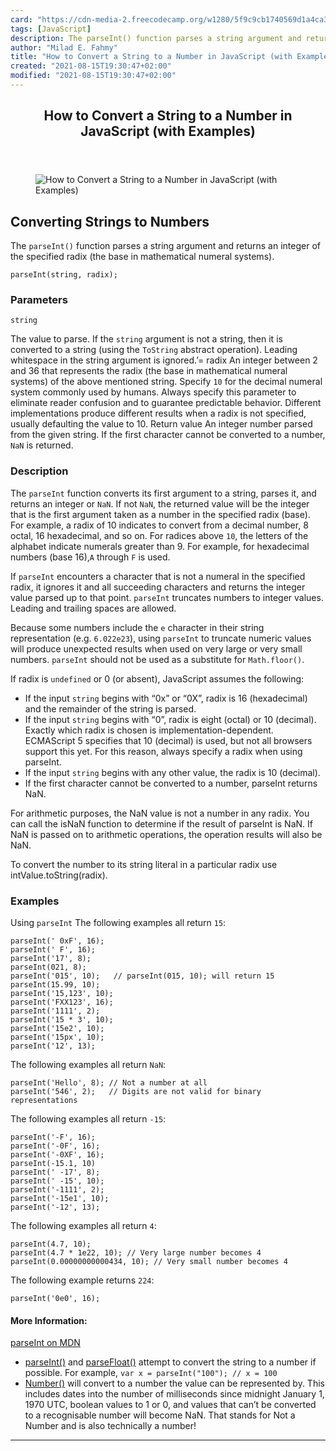 ```yaml
---
card: "https://cdn-media-2.freecodecamp.org/w1280/5f9c9cb1740569d1a4ca33a5.jpg"
tags: [JavaScript]
description: The parseInt() function parses a string argument and returns
author: "Milad E. Fahmy"
title: "How to Convert a String to a Number in JavaScript (with Examples)"
created: "2021-08-15T19:30:47+02:00"
modified: "2021-08-15T19:30:47+02:00"
---
```

<div class="site-wrapper">
<main id="site-main" class="site-main outer">
<div class="inner">
<article class="post-full post tag-javascript tag-toothbrush ">
<header class="post-full-header">
<h1 class="post-full-title">How to Convert a String to a Number in JavaScript (with Examples)</h1>
</header>
<figure class="post-full-image">
<picture>
<source media="(max-width: 700px)" sizes="1px" srcset="data:image/gif;base64,R0lGODlhAQABAIAAAAAAAP///yH5BAEAAAAALAAAAAABAAEAAAIBRAA7 1w">
<source media="(min-width: 701px)" sizes="(max-width: 800px) 400px,
(max-width: 1170px) 700px,
1400px" srcset="https://cdn-media-2.freecodecamp.org/w1280/5f9c9cb1740569d1a4ca33a5.jpg 300w,
https://cdn-media-2.freecodecamp.org/w1280/5f9c9cb1740569d1a4ca33a5.jpg 600w,
https://cdn-media-2.freecodecamp.org/w1280/5f9c9cb1740569d1a4ca33a5.jpg 1000w,
https://cdn-media-2.freecodecamp.org/w1280/5f9c9cb1740569d1a4ca33a5.jpg 2000w">
<img onerror="this.style.display='none'" src="https://cdn-media-2.freecodecamp.org/w1280/5f9c9cb1740569d1a4ca33a5.jpg" alt="How to Convert a String to a Number in JavaScript (with Examples)">
</picture>
</figure>
<section class="post-full-content">
<div class="post-content medium-migrated-article">
<h2 id="converting-strings-to-numbers"><strong>Converting Strings to Numbers</strong></h2>
<p>The <code>parseInt()</code> function parses a string argument and returns an integer of the specified radix (the base in mathematical numeral systems).</p><pre><code class="language-js">parseInt(string, radix);</code></pre>
<h3 id="parameters"><strong>Parameters</strong></h3><pre><code class="language-text">string</code></pre>
<p>The value to parse. If the <code>string</code> argument is not a string, then it is converted to a string (using the <code>ToString</code> abstract operation). Leading whitespace in the string argument is ignored.’= radix An integer between 2 and 36 that represents the radix (the base in mathematical numeral systems) of the above mentioned string. Specify <code>10</code> for the decimal numeral system commonly used by humans. Always specify this parameter to eliminate reader confusion and to guarantee predictable behavior. Different implementations produce different results when a radix is not specified, usually defaulting the value to 10. Return value An integer number parsed from the given string. If the first character cannot be converted to a number, <code>NaN</code> is returned.</p>
<h3 id="description"><strong>Description</strong></h3>
<p>The <code>parseInt</code> function converts its first argument to a string, parses it, and returns an integer or <code>NaN</code>. If not <code>NaN</code>, the returned value will be the integer that is the first argument taken as a number in the specified radix (base). For example, a radix of 10 indicates to convert from a decimal number, 8 octal, 16 hexadecimal, and so on. For radices above <code>10</code>, the letters of the alphabet indicate numerals greater than 9. For example, for hexadecimal numbers (base 16),<code>A</code> through <code>F</code> is used.</p>
<p>If <code>parseInt</code> encounters a character that is not a numeral in the specified radix, it ignores it and all succeeding characters and returns the integer value parsed up to that point. <code>parseInt</code> truncates numbers to integer values. Leading and trailing spaces are allowed.</p>
<p>Because some numbers include the <code>e</code> character in their string representation (e.g. <code>6.022e23</code>), using <code>parseInt</code> to truncate numeric values will produce unexpected results when used on very large or very small numbers. <code>parseInt</code> should not be used as a substitute for <code>Math.floor()</code>.</p>
<p>If radix is <code>undefined</code> or 0 (or absent), JavaScript assumes the following:</p>
<ul>
<li>If the input <code>string</code> begins with “0x” or “0X”, radix is 16 (hexadecimal) and the remainder of the string is parsed.</li>
<li>If the input <code>string</code> begins with “0”, radix is eight (octal) or 10 (decimal). Exactly which radix is chosen is implementation-dependent. ECMAScript 5 specifies that 10 (decimal) is used, but not all browsers support this yet. For this reason, always specify a radix when using parseInt.</li>
<li>If the input <code>string</code> begins with any other value, the radix is 10 (decimal).</li>
<li>If the first character cannot be converted to a number, parseInt returns NaN.</li>
</ul>
<p>For arithmetic purposes, the NaN value is not a number in any radix. You can call the isNaN function to determine if the result of parseInt is NaN. If NaN is passed on to arithmetic operations, the operation results will also be NaN.</p>
<p>To convert the number to its string literal in a particular radix use intValue.toString(radix).</p>
<h3 id="examples"><strong>Examples</strong></h3>
<p>Using <code>parseInt</code> The following examples all return <code>15</code>:</p><pre><code class="language-js">parseInt(' 0xF', 16);
parseInt(' F', 16);
parseInt('17', 8);
parseInt(021, 8);
parseInt('015', 10);   // parseInt(015, 10); will return 15
parseInt(15.99, 10);
parseInt('15,123', 10);
parseInt('FXX123', 16);
parseInt('1111', 2);
parseInt('15 * 3', 10);
parseInt('15e2', 10);
parseInt('15px', 10);
parseInt('12', 13);</code></pre>
<p>The following examples all return <code>NaN</code>:</p><pre><code class="language-js">parseInt('Hello', 8); // Not a number at all
parseInt('546', 2);   // Digits are not valid for binary representations</code></pre>
<p>The following examples all return <code>-15</code>:</p><pre><code class="language-js">parseInt('-F', 16);
parseInt('-0F', 16);
parseInt('-0XF', 16);
parseInt(-15.1, 10)
parseInt(' -17', 8);
parseInt(' -15', 10);
parseInt('-1111', 2);
parseInt('-15e1', 10);
parseInt('-12', 13);</code></pre>
<p>The following examples all return <code>4</code>:</p><pre><code class="language-js">parseInt(4.7, 10);
parseInt(4.7 * 1e22, 10); // Very large number becomes 4
parseInt(0.00000000000434, 10); // Very small number becomes 4</code></pre>
<p>The following example returns <code>224</code>:</p><pre><code class="language-js">parseInt('0e0', 16);</code></pre>
<h4 id="more-information-"><strong>More Information:</strong></h4>
<p><a href="https://developer.mozilla.org/en-US/docs/Web/JavaScript/Reference/Operators/Comparison_Operators">parseInt on MDN</a></p>
<ul>
<li><a href="https://developer.mozilla.org/en-US/docs/Web/JavaScript/Reference/Global_Objects/parseInt" rel="nofollow">parseInt()</a> and <a href="https://developer.mozilla.org/en-US/docs/Web/JavaScript/Reference/Global_Objects/parseFloat" rel="nofollow">parseFloat()</a> attempt to convert the string to a number if possible. For example, <code>var x = parseInt("100"); // x = 100</code></li>
<li><a href="https://developer.mozilla.org/en-US/docs/Web/JavaScript/Reference/Global_Objects/number" rel="nofollow">Number()</a> will convert to a number the value can be represented by. This includes dates into the number of milliseconds since midnight January 1, 1970 UTC, boolean values to 1 or 0, and values that can’t be converted to a recognisable number will become NaN. That stands for Not a Number and is also technically a number!</li>
</ul>
</div>
<hr>
</section>
</article>
</div>
</main>
</div>
<!-- Google Tag Manager (noscript) -->
<!-- End Google Tag Manager (noscript) -->
